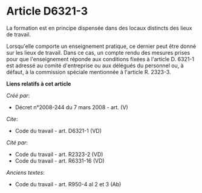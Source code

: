 # Article D6321-3

La formation est en principe dispensée dans des locaux distincts des lieux de travail. 

Lorsqu'elle comporte un enseignement pratique, ce dernier peut être donné sur les lieux de travail. Dans ce cas, un compte
rendu des mesures prises pour que l'enseignement réponde aux conditions fixées à l'article D. 6321-1 est adressé au comité
d'entreprise ou aux délégués du personnel ou, à défaut, à la commission spéciale mentionnée à l'article R. 2323-3.

**Liens relatifs à cet article**

_Créé par_:

  - Décret n°2008-244 du 7 mars 2008 - art. (V)

_Cite_:

  - Code du travail - art. D6321-1 (VD)

_Cité par_:

  - Code du travail - art. R2323-2 (VD)
  - Code du travail - art. R6331-16 (VD)

_Anciens textes_:

  - Code du travail - art. R950-4 al 2 et 3 (Ab)
